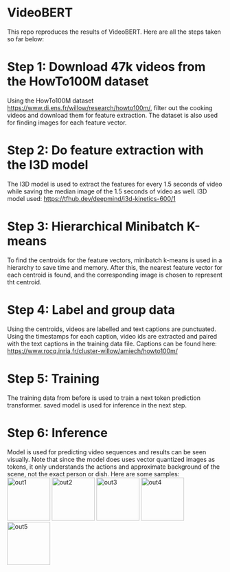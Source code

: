 # VideoBERT
This repo reproduces the results of VideoBERT. Here are all the steps taken so far below:

# Step 1: Download 47k videos from the HowTo100M dataset
Using the HowTo100M dataset https://www.di.ens.fr/willow/research/howto100m/, filter out the cooking videos and download them for feature extraction. The dataset is also used for finding images for each feature vector.

# Step 2: Do feature extraction with the I3D model
The I3D model is used to extract the features for every 1.5 seconds of video while saving the median image of the 1.5 seconds of video as well. I3D model used: https://tfhub.dev/deepmind/i3d-kinetics-600/1

# Step 3: Hierarchical Minibatch K-means
To find the centroids for the feature vectors, minibatch k-means is used in a hierarchy to save time and memory. After this, the nearest feature vector for each centroid is found, and the corresponding image is chosen to represent tht centroid.

# Step 4: Label and group data
Using the centroids, videos are labelled and text captions are punctuated. Using the timestamps for each caption, video ids are extracted and paired with the text captions in the training data file. Captions can be found here: https://www.rocq.inria.fr/cluster-willow/amiech/howto100m/

# Step 5: Training
The training data from before is used to train a next token prediction transformer. saved model is used for inference in the next step.

# Step 6: Inference
Model is used for predicting video sequences and results can be seen visually. Note that since the model does uses vector quantized images as tokens, it only understands the actions and approximate background of the scene, not the exact person or dish. Here are some samples:
<img src="https://github.com/ammesatyajit/videobert/blob/master/results/out-vid-40071.jpg" alt="out1" width="100"/>
<img src="https://github.com/ammesatyajit/videobert/blob/master/results/out-vid-40171.jpg" alt="out2" width="100"/>
<img src="https://github.com/ammesatyajit/videobert/blob/master/results/out-vid-40371.jpg" alt="out3" width="100"/>
<img src="https://github.com/ammesatyajit/videobert/blob/master/results/out-vid-42671.jpg" alt="out4" width="100"/>
<img src="https://github.com/ammesatyajit/videobert/blob/master/results/out-vid-44471.png" alt="out5" width="100"/>
